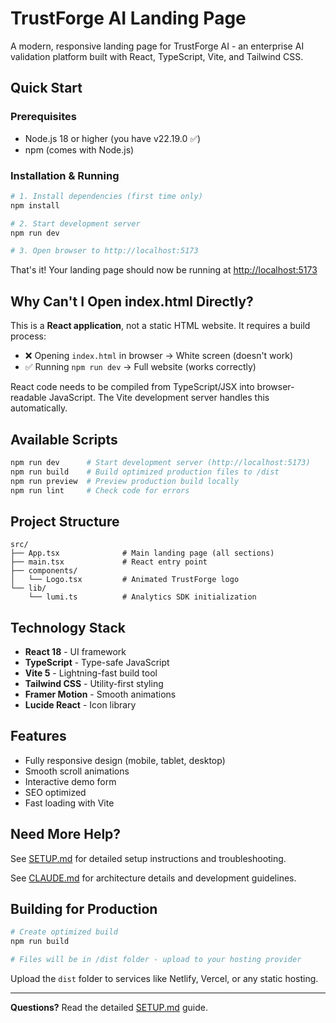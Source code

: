# TrustForge AI Landing Page

A modern, responsive landing page for TrustForge AI - an enterprise AI validation platform built with React, TypeScript, Vite, and Tailwind CSS.

## Quick Start

### Prerequisites
- Node.js 18 or higher (you have v22.19.0 ✅)
- npm (comes with Node.js)

### Installation & Running

```bash
# 1. Install dependencies (first time only)
npm install

# 2. Start development server
npm run dev

# 3. Open browser to http://localhost:5173
```

That's it! Your landing page should now be running at [http://localhost:5173](http://localhost:5173)

## Why Can't I Open index.html Directly?

This is a **React application**, not a static HTML website. It requires a build process:

- ❌ Opening `index.html` in browser → White screen (doesn't work)
- ✅ Running `npm run dev` → Full website (works correctly)

React code needs to be compiled from TypeScript/JSX into browser-readable JavaScript. The Vite development server handles this automatically.

## Available Scripts

```bash
npm run dev      # Start development server (http://localhost:5173)
npm run build    # Build optimized production files to /dist
npm run preview  # Preview production build locally
npm run lint     # Check code for errors
```

## Project Structure

```
src/
├── App.tsx              # Main landing page (all sections)
├── main.tsx             # React entry point
├── components/
│   └── Logo.tsx         # Animated TrustForge logo
└── lib/
    └── lumi.ts          # Analytics SDK initialization
```

## Technology Stack

- **React 18** - UI framework
- **TypeScript** - Type-safe JavaScript
- **Vite 5** - Lightning-fast build tool
- **Tailwind CSS** - Utility-first styling
- **Framer Motion** - Smooth animations
- **Lucide React** - Icon library

## Features

- Fully responsive design (mobile, tablet, desktop)
- Smooth scroll animations
- Interactive demo form
- SEO optimized
- Fast loading with Vite

## Need More Help?

See [SETUP.md](SETUP.md) for detailed setup instructions and troubleshooting.

See [CLAUDE.md](CLAUDE.md) for architecture details and development guidelines.

## Building for Production

```bash
# Create optimized build
npm run build

# Files will be in /dist folder - upload to your hosting provider
```

Upload the `dist` folder to services like Netlify, Vercel, or any static hosting.

---

**Questions?** Read the detailed [SETUP.md](SETUP.md) guide.
